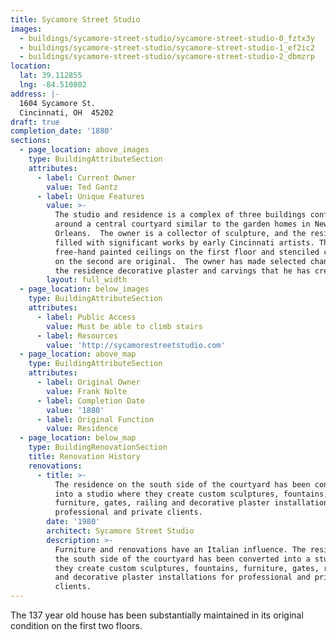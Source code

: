 ```yaml
---
title: Sycamore Street Studio
images:
  - buildings/sycamore-street-studio/sycamore-street-studio-0_fztx3y
  - buildings/sycamore-street-studio/sycamore-street-studio-1_ef2ic2
  - buildings/sycamore-street-studio/sycamore-street-studio-2_dbmzrp
location:
  lat: 39.112855
  lng: -84.510802
address: |-
  1604 Sycamore St.
  Cincinnati, OH  45202
draft: true
completion_date: '1880'
sections:
  - page_location: above_images
    type: BuildingAttributeSection
    attributes:
      - label: Current Owner
        value: Ted Gantz
      - label: Unique Features
        value: >-
          The studio and residence is a complex of three buildings configured
          around a central courtyard similar to the garden homes in New
          Orleans.  The owner is a collector of sculpture, and the residence is
          filled with significant works by early Cincinnati artists. The
          free-hand painted ceilings on the first floor and stenciled ceilings
          on the second are original.  The owner has made selected changes to
          the residence decorative plaster and carvings that he has created.
        layout: full_width
  - page_location: below_images
    type: BuildingAttributeSection
    attributes:
      - label: Public Access
        value: Must be able to climb stairs
      - label: Resources
        value: 'http://sycamorestreetstudio.com'
  - page_location: above_map
    type: BuildingAttributeSection
    attributes:
      - label: Original Owner
        value: Frank Nolte
      - label: Completion Date
        value: '1880'
      - label: Original Function
        value: Residence
  - page_location: below_map
    type: BuildingRenovationSection
    title: Renovation History
    renovations:
      - title: >-
          The residence on the south side of the courtyard has been converted
          into a studio where they create custom sculptures, fountains,
          furniture, gates, railing and decorative plaster installations for
          professional and private clients.
        date: '1980'
        architect: Sycamore Street Studio
        description: >-
          Furniture and renovations have an Italian influence. The residence on
          the south side of the courtyard has been converted into a studio where
          they create custom sculptures, fountains, furniture, gates, railing
          and decorative plaster installations for professional and private
          clients.
---
```


The 137 year old house has been substantially maintained in its original condition on the first two floors.
